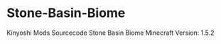 Stone-Basin-Biome
=================

Kinyoshi Mods Sourcecode Stone Basin Biome      Minecraft Version: 1.5.2
